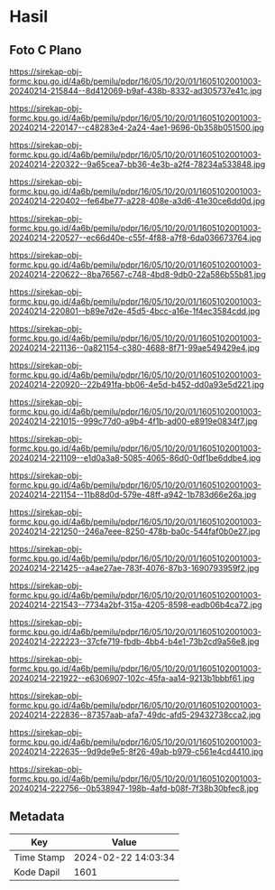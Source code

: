 # Hasil

## Foto C Plano

https://sirekap-obj-formc.kpu.go.id/4a6b/pemilu/pdpr/16/05/10/20/01/1605102001003-20240214-215844--8d412069-b9af-438b-8332-ad305737e41c.jpg

https://sirekap-obj-formc.kpu.go.id/4a6b/pemilu/pdpr/16/05/10/20/01/1605102001003-20240214-220147--c48283e4-2a24-4ae1-9696-0b358b051500.jpg

https://sirekap-obj-formc.kpu.go.id/4a6b/pemilu/pdpr/16/05/10/20/01/1605102001003-20240214-220322--9a65cea7-bb36-4e3b-a2f4-78234a533848.jpg

https://sirekap-obj-formc.kpu.go.id/4a6b/pemilu/pdpr/16/05/10/20/01/1605102001003-20240214-220402--fe64be77-a228-408e-a3d6-41e30ce6dd0d.jpg

https://sirekap-obj-formc.kpu.go.id/4a6b/pemilu/pdpr/16/05/10/20/01/1605102001003-20240214-220527--ec66d40e-c55f-4f88-a7f8-6da036673764.jpg

https://sirekap-obj-formc.kpu.go.id/4a6b/pemilu/pdpr/16/05/10/20/01/1605102001003-20240214-220622--8ba76567-c748-4bd8-9db0-22a586b55b81.jpg

https://sirekap-obj-formc.kpu.go.id/4a6b/pemilu/pdpr/16/05/10/20/01/1605102001003-20240214-220801--b89e7d2e-45d5-4bcc-a16e-1f4ec3584cdd.jpg

https://sirekap-obj-formc.kpu.go.id/4a6b/pemilu/pdpr/16/05/10/20/01/1605102001003-20240214-221136--0a821154-c380-4688-8f71-99ae549429e4.jpg

https://sirekap-obj-formc.kpu.go.id/4a6b/pemilu/pdpr/16/05/10/20/01/1605102001003-20240214-220920--22b491fa-bb06-4e5d-b452-dd0a93e5d221.jpg

https://sirekap-obj-formc.kpu.go.id/4a6b/pemilu/pdpr/16/05/10/20/01/1605102001003-20240214-221015--999c77d0-a9b4-4f1b-ad00-e8919e0834f7.jpg

https://sirekap-obj-formc.kpu.go.id/4a6b/pemilu/pdpr/16/05/10/20/01/1605102001003-20240214-221109--e1d0a3a8-5085-4065-86d0-0df1be6ddbe4.jpg

https://sirekap-obj-formc.kpu.go.id/4a6b/pemilu/pdpr/16/05/10/20/01/1605102001003-20240214-221154--11b88d0d-579e-48ff-a942-1b783d66e26a.jpg

https://sirekap-obj-formc.kpu.go.id/4a6b/pemilu/pdpr/16/05/10/20/01/1605102001003-20240214-221250--246a7eee-8250-478b-ba0c-544faf0b0e27.jpg

https://sirekap-obj-formc.kpu.go.id/4a6b/pemilu/pdpr/16/05/10/20/01/1605102001003-20240214-221425--a4ae27ae-783f-4076-87b3-1690793959f2.jpg

https://sirekap-obj-formc.kpu.go.id/4a6b/pemilu/pdpr/16/05/10/20/01/1605102001003-20240214-221543--7734a2bf-315a-4205-8598-eadb06b4ca72.jpg

https://sirekap-obj-formc.kpu.go.id/4a6b/pemilu/pdpr/16/05/10/20/01/1605102001003-20240214-222223--37cfe719-fbdb-4bb4-b4e1-73b2cd9a56e8.jpg

https://sirekap-obj-formc.kpu.go.id/4a6b/pemilu/pdpr/16/05/10/20/01/1605102001003-20240214-221922--e6306907-102c-45fa-aa14-9213b1bbbf61.jpg

https://sirekap-obj-formc.kpu.go.id/4a6b/pemilu/pdpr/16/05/10/20/01/1605102001003-20240214-222836--87357aab-afa7-49dc-afd5-29432738cca2.jpg

https://sirekap-obj-formc.kpu.go.id/4a6b/pemilu/pdpr/16/05/10/20/01/1605102001003-20240214-222635--9d9de9e5-8f26-49ab-b979-c561e4cd4410.jpg

https://sirekap-obj-formc.kpu.go.id/4a6b/pemilu/pdpr/16/05/10/20/01/1605102001003-20240214-222756--0b538947-198b-4afd-b08f-7f38b30bfec8.jpg


## Metadata

| Key        | Value               |
| ---------- | ------------------- |
| Time Stamp | 2024-02-22 14:03:34 |
| Kode Dapil | 1601                |



